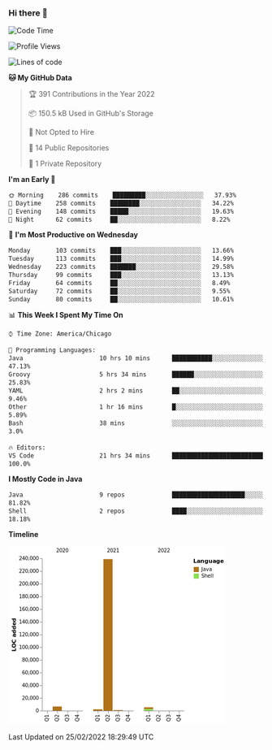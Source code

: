 ### Hi there 👋


<!--START_SECTION:waka-->
![Code Time](http://img.shields.io/badge/Code%20Time-2%2C103%20hrs%202%20mins-blue)

![Profile Views](http://img.shields.io/badge/Profile%20Views-19-blue)

![Lines of code](https://img.shields.io/badge/From%20Hello%20World%20I%27ve%20Written-254%20Thousand%20lines%20of%20code-blue)

**🐱 My GitHub Data** 

> 🏆 391 Contributions in the Year 2022
 > 
> 📦 150.5 kB Used in GitHub's Storage 
 > 
> 🚫 Not Opted to Hire
 > 
> 📜 14 Public Repositories 
 > 
> 🔑 1 Private Repository 
 > 
**I'm an Early 🐤** 

```text
🌞 Morning    286 commits    █████████░░░░░░░░░░░░░░░░   37.93% 
🌆 Daytime    258 commits    ████████░░░░░░░░░░░░░░░░░   34.22% 
🌃 Evening    148 commits    █████░░░░░░░░░░░░░░░░░░░░   19.63% 
🌙 Night      62 commits     ██░░░░░░░░░░░░░░░░░░░░░░░   8.22%

```
📅 **I'm Most Productive on Wednesday** 

```text
Monday       103 commits    ███░░░░░░░░░░░░░░░░░░░░░░   13.66% 
Tuesday      113 commits    ███░░░░░░░░░░░░░░░░░░░░░░   14.99% 
Wednesday    223 commits    ███████░░░░░░░░░░░░░░░░░░   29.58% 
Thursday     99 commits     ███░░░░░░░░░░░░░░░░░░░░░░   13.13% 
Friday       64 commits     ██░░░░░░░░░░░░░░░░░░░░░░░   8.49% 
Saturday     72 commits     ██░░░░░░░░░░░░░░░░░░░░░░░   9.55% 
Sunday       80 commits     ██░░░░░░░░░░░░░░░░░░░░░░░   10.61%

```


📊 **This Week I Spent My Time On** 

```text
⌚︎ Time Zone: America/Chicago

💬 Programming Languages: 
Java                     10 hrs 10 mins      ███████████░░░░░░░░░░░░░░   47.13% 
Groovy                   5 hrs 34 mins       ██████░░░░░░░░░░░░░░░░░░░   25.83% 
YAML                     2 hrs 2 mins        ██░░░░░░░░░░░░░░░░░░░░░░░   9.46% 
Other                    1 hr 16 mins        █░░░░░░░░░░░░░░░░░░░░░░░░   5.89% 
Bash                     38 mins             ░░░░░░░░░░░░░░░░░░░░░░░░░   3.0%

🔥 Editors: 
VS Code                  21 hrs 34 mins      █████████████████████████   100.0%

```

**I Mostly Code in Java** 

```text
Java                     9 repos             ████████████████████░░░░░   81.82% 
Shell                    2 repos             ████░░░░░░░░░░░░░░░░░░░░░   18.18%

```


**Timeline**

![Chart not found](https://raw.githubusercontent.com/powercasgamer/powercasgamer/master/charts/bar_graph.png) 


 Last Updated on 25/02/2022 18:29:49 UTC
<!--END_SECTION:waka-->

